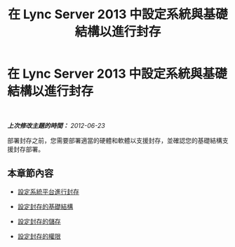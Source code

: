 ﻿---
title: 在 Lync Server 2013 中設定系統與基礎結構以進行封存
TOCTitle: 在 Lync Server 2013 中設定系統與基礎結構以進行封存
ms:assetid: 34bc0414-bd20-436d-bfb8-e47a280d34ac
ms:mtpsurl: https://technet.microsoft.com/zh-tw/library/JJ204795(v=OCS.15)
ms:contentKeyID: 49290554
ms.date: 08/10/2015
mtps_version: v=OCS.15
ms.translationtype: HT
---

# 在 Lync Server 2013 中設定系統與基礎結構以進行封存

 

_**上次修改主題的時間：** 2012-06-23_

部署封存之前，您需要部署適當的硬體和軟體以支援封存，並確認您的基礎結構支援封存部署。

## 本章節內容

  - [設定系統平台進行封存](lync-server-2013-setting-up-system-platforms-for-archiving.md)

  - [設定封存的基礎結構](lync-server-2013-setting-up-the-infrastructure-for-archiving.md)

  - [設定封存的儲存](lync-server-2013-setting-up-storage-for-archiving.md)

  - [設定封存的權限](lync-server-2013-setting-up-permissions-for-archiving.md)

